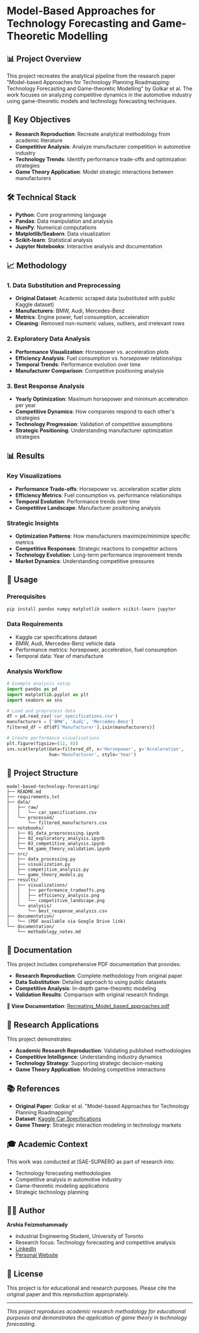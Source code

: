 # Model-Based Approaches for Technology Forecasting and Game-Theoretic Modelling

## 📊 Project Overview

This project recreates the analytical pipeline from the research paper "Model-based Approaches for Technology Planning Roadmapping: Technology Forecasting and Game-theoretic Modelling" by Golkar et al. The work focuses on analyzing competitive dynamics in the automotive industry using game-theoretic models and technology forecasting techniques.

## 🎯 Key Objectives

- **Research Reproduction**: Recreate analytical methodology from academic literature
- **Competitive Analysis**: Analyze manufacturer competition in automotive industry
- **Technology Trends**: Identify performance trade-offs and optimization strategies
- **Game Theory Application**: Model strategic interactions between manufacturers

## 🛠️ Technical Stack

- **Python**: Core programming language
- **Pandas**: Data manipulation and analysis
- **NumPy**: Numerical computations
- **Matplotlib/Seaborn**: Data visualization
- **Scikit-learn**: Statistical analysis
- **Jupyter Notebooks**: Interactive analysis and documentation

## 📈 Methodology

### 1. Data Substitution and Preprocessing
- **Original Dataset**: Academic scraped data (substituted with public Kaggle dataset)
- **Manufacturers**: BMW, Audi, Mercedes-Benz
- **Metrics**: Engine power, fuel consumption, acceleration
- **Cleaning**: Removed non-numeric values, outliers, and irrelevant rows

### 2. Exploratory Data Analysis
- **Performance Visualization**: Horsepower vs. acceleration plots
- **Efficiency Analysis**: Fuel consumption vs. horsepower relationships
- **Temporal Trends**: Performance evolution over time
- **Manufacturer Comparison**: Competitive positioning analysis

### 3. Best Response Analysis
- **Yearly Optimization**: Maximum horsepower and minimum acceleration per year
- **Competitive Dynamics**: How companies respond to each other's strategies
- **Technology Progression**: Validation of competitive assumptions
- **Strategic Positioning**: Understanding manufacturer optimization strategies

## 📊 Results

### Key Visualizations
- **Performance Trade-offs**: Horsepower vs. acceleration scatter plots
- **Efficiency Metrics**: Fuel consumption vs. performance relationships
- **Temporal Evolution**: Performance trends over time
- **Competitive Landscape**: Manufacturer positioning analysis

### Strategic Insights
- **Optimization Patterns**: How manufacturers maximize/minimize specific metrics
- **Competitive Responses**: Strategic reactions to competitor actions
- **Technology Evolution**: Long-term performance improvement trends
- **Market Dynamics**: Understanding competitive pressures

## 🚀 Usage

### Prerequisites
```bash
pip install pandas numpy matplotlib seaborn scikit-learn jupyter
```

### Data Requirements
- Kaggle car specifications dataset
- BMW, Audi, Mercedes-Benz vehicle data
- Performance metrics: horsepower, acceleration, fuel consumption
- Temporal data: Year of manufacture

### Analysis Workflow
```python
# Example analysis setup
import pandas as pd
import matplotlib.pyplot as plt
import seaborn as sns

# Load and preprocess data
df = pd.read_csv('car_specifications.csv')
manufacturers = ['BMW', 'Audi', 'Mercedes-Benz']
filtered_df = df[df['Manufacturer'].isin(manufacturers)]

# Create performance visualizations
plt.figure(figsize=(12, 8))
sns.scatterplot(data=filtered_df, x='Horsepower', y='Acceleration', 
                hue='Manufacturer', style='Year')
```

## 📁 Project Structure

```
model-based-technology-forecasting/
├── README.md
├── requirements.txt
├── data/
│   ├── raw/
│   │   └── car_specifications.csv
│   └── processed/
│       └── filtered_manufacturers.csv
├── notebooks/
│   ├── 01_data_preprocessing.ipynb
│   ├── 02_exploratory_analysis.ipynb
│   ├── 03_competitive_analysis.ipynb
│   └── 04_game_theory_validation.ipynb
├── src/
│   ├── data_processing.py
│   ├── visualization.py
│   ├── competitive_analysis.py
│   └── game_theory_models.py
├── results/
│   ├── visualizations/
│   │   ├── performance_tradeoffs.png
│   │   ├── efficiency_analysis.png
│   │   └── competitive_landscape.png
│   └── analysis/
│       └── best_response_analysis.csv
├── documentation/
│   └── (PDF available via Google Drive link)
└── documentation/
    └── methodology_notes.md
```

## 📄 Documentation

This project includes comprehensive PDF documentation that provides:
- **Research Reproduction**: Complete methodology from original paper
- **Data Substitution**: Detailed approach to using public datasets
- **Competitive Analysis**: In-depth game-theoretic modeling
- **Validation Results**: Comparison with original research findings

**📖 View Documentation**: [Recreating_Model_based_approaches.pdf](https://drive.google.com/file/d/1TNUEyuCLyP_Y_p4T4_tt8QTLUr09h9yn/view?usp=sharing)

## 🔬 Research Applications

This project demonstrates:
- **Academic Research Reproduction**: Validating published methodologies
- **Competitive Intelligence**: Understanding industry dynamics
- **Technology Strategy**: Supporting strategic decision-making
- **Game Theory Application**: Modeling competitive interactions

## 📚 References

- **Original Paper**: Golkar et al. "Model-based Approaches for Technology Planning Roadmapping"
- **Dataset**: [Kaggle Car Specifications](https://www.kaggle.com/datasets/CooperUnion/car-dataset)
- **Game Theory**: Strategic interaction modeling in technology markets

## 🎓 Academic Context

This work was conducted at ISAE-SUPAERO as part of research into:
- Technology forecasting methodologies
- Competitive analysis in automotive industry
- Game-theoretic modeling applications
- Strategic technology planning

## 👨‍💻 Author

**Arshia Feizmohammady**
- Industrial Engineering Student, University of Toronto
- Research focus: Technology forecasting and competitive analysis
- [LinkedIn](https://linkedin.com/in/arshiafeiz)
- [Personal Website](https://arshiafeizmohammady.com)

## 📄 License

This project is for educational and research purposes. Please cite the original paper and this reproduction appropriately.

---

*This project reproduces academic research methodology for educational purposes and demonstrates the application of game theory in technology forecasting.*
